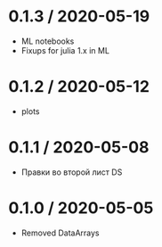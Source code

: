 
0.1.3 / 2020-05-19
==================

  * ML notebooks
  * Fixups for julia 1.x in ML

0.1.2 / 2020-05-12
==================

  * plots

0.1.1 / 2020-05-08
==================

  * Правки во второй лист DS

0.1.0 / 2020-05-05
==================

  * Removed DataArrays
